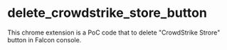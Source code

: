 # delete_crowdstrike_store_button
This chrome extension is a PoC code that to delete "CrowdStrike Strore" button in Falcon console.
